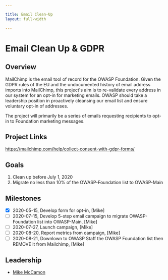 ```yaml
---

title: Email Clean-Up
layout: full-width

---
```


# Email Clean Up & GDPR

## Overview

MailChimp is the email tool of record for the OWASP Foundation. Given the GDPR rules of the EU and the undocumented history of email address imports into MailChimp, this project's aim is to re-validate every address in our system for an opt-in for marketing emails. OWASP should take a leadership position in proactively cleansing our email list and ensure voluntary opt-in of addresses.

The project will primarily be a series of emails requesting recipients to opt-in to Foundation marketing messages.

## Project Links

https://mailchimp.com/help/collect-consent-with-gdpr-forms/

## Goals

1. Clean up before July 1, 2020
2. Migrate no less than 10% of the OWASP-Foundation list to OWASP-Main

## Milestones

- [x] 2020-05-15, Develop form for opt-in, [Mike]
- [ ] 2020-07-15, Develop 5-step email campaign to migrate OWASP-Foundation list into OWASP-Main, [Mike]
- [ ] 2020-07-27, Launch campaign, [Mike]
- [ ] 2020-08-20, Report metrics from campaign, [Mike]
- [ ] 2020-08-21, Downlown to OWASP Staff the OWASP Foundation list then REMOVE it from Mailchimp, [Mike]

## Leadership

* [Mike McCamon](mailto:mike.mccamon@owasp.com?subject=An%20Interesting%20Email)




